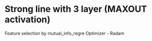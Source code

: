 # Strong line with 3 layer (MAXOUT activation)
Feature selection by mutual_info_regre
Optimizer - Radam
